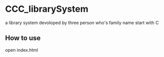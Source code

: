 # CCC_librarySystem
a library system devoloped by three person who's family name start with C

## How to use
open index.html
